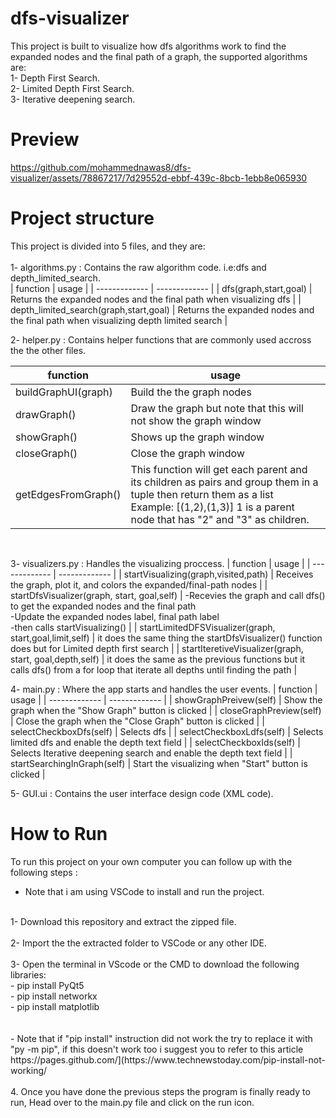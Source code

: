 # dfs-visualizer
This project is built to visualize how dfs algorithms work to find the expanded nodes and the final path of a graph, the supported algorithms are:<br>
1- Depth First Search.<br>
2- Limited Depth First Search.<br>
3- Iterative deepening search.<br>

# Preview
https://github.com/mohammednawas8/dfs-visualizer/assets/78867217/7d29552d-ebbf-439c-8bcb-1ebb8e065930

# Project structure
This project is divided into 5 files, and they are:<br><br>
1- algorithms.py : Contains the raw algorithm code. i.e:dfs and depth_limited_search.<br>
| function  | usage |
| ------------- | ------------- |
| dfs(graph,start,goal)  | Returns the expanded nodes and the final path when visualizing dfs |
| depth_limited_search(graph,start,goal)  | Returns the expanded nodes and the final path when visualizing depth limited search  |
<br>

2- helper.py : Contains helper functions that are commonly used accross the the other files.

| function  | usage |
| ------------- | ------------- |
| buildGraphUI(graph)  | Build the the graph nodes |
| drawGraph()  | Draw the graph but note that this will not show the graph window  |
| showGraph()  | Shows up the graph window  |
| closeGraph()  | Close the graph window  |
| getEdgesFromGraph()  | This function will get each parent and its children as pairs and group them in a tuple then return them as a list<br>Example: [(1,2),(1,3)] 1 is a parent node that has "2" and "3" as children.  |
<br>

3- visualizers.py : Handles the visualizing proccess.
| function  | usage |
| ------------- | ------------- |
| startVisualizing(graph,visited,path) | Receives the graph, plot it, and colors the expanded/final-path nodes |
| startDfsVisualizer(graph, start, goal,self)  | -Recevies the graph and call dfs() to get the expanded nodes and the final path<br>-Update the expanded nodes label, final path label<br>-then calls startVisualizing() |
| startLimitedDFSVisualizer(graph, start,goal,limit,self)  | it does the same thing the startDfsVisualizer() function does but for Limited depth first search |
| startIteretiveVisualizer(graph, start, goal,depth,self)  | it does the same as the previous functions but it calls dfs() from a for loop that iterate all depths until finding the path |
<br>

4- main.py : Where the app starts and handles the user events.
| function  | usage |
| ------------- | ------------- |
| showGraphPreivew(self)  | Show the graph when the "Show Graph" button is clicked |
| closeGraphPreview(self)  | Close the graph when the "Close Graph" button is clicked |
| selectCheckboxDfs(self)  | Selects dfs |
| selectCheckboxLdfs(self)  | Selects limited dfs and enable the depth text field |
| selectCheckboxIds(self)  | Selects Iterative deepening search and enable the depth text field |
| startSearchingInGraph(self)  | Start the visualizing when "Start"  button is clicked |
<br>

5- GUI.ui : Contains the user interface design code (XML code).
<br>
# How to Run
To run this project on your own computer you can follow up with the following steps :<br>
- Note that i am using VSCode to install and run the project.
<br>
1- Download this repository and extract the zipped file.<br><br>
2- Import the the extracted folder to VSCode or any other IDE.<br><br>
3- Open the terminal in VScode or the CMD to download the following libraries:<br>
   - pip install PyQt5<br>
   - pip install networkx<br>
   - pip install matplotlib<br>
 <br><br>
- Note that if "pip install" instruction did not work the  try to replace it with "py -m pip", if this doesn't work too i suggest you to refer to this article 
https://pages.github.com/](https://www.technewstoday.com/pip-install-not-working/
<br><br>
4. Once you have done the previous steps the program is finally ready to run, Head over to the main.py file and click on the run icon.
   
